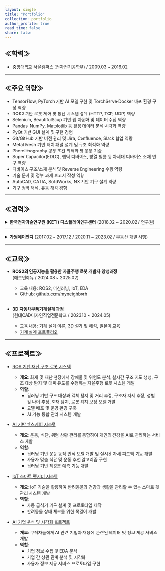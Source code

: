 ```yaml
---
layout: single
title: "Portfolio"
collection: portfolio
author_profile: true
read_time: false
share: false
---
```


<style>
  .image-grid {
    display: flex;
    flex-wrap: wrap;
    gap: 10px;
  }
  .image-grid .image-box {
    width: 48%;
    display: flex;
    align-items: center;
    justify-content: center;
    height: 150px;
    overflow: hidden;
  }
  .image-grid .image-box img {
    max-width: 100%;
    max-height: 100%;
    object-fit: contain;
  }
</style>


## ≪학력≫
- 중앙대학교 서울캠퍼스 (전자전기공학부) / 2009.03 ~ 2016.02

---

## ≪주요 역량≫

- TensorFlow, PyTorch 기반 AI 모델 구현 및 TorchServe·Docker 배포 환경 구성 역량  
- ROS2 기반 로봇 제어 및 통신 시스템 설계 (HTTP, TCP, UDP) 역량 
- Selenium, BeautifulSoup 기반 웹 자동화 및 데이터 수집 역량  
- Pandas, NumPy, Matplotlib 등 활용 데이터 분석·시각화 역량  
- PyQt 기반 GUI 설계 및 구현 경험
- Git/GitHub 기반 버전 관리 및 Jira, Confluence, Slack 협업 역량
- Metal Mesh 기반 터치 패널 설계 및 구조 최적화 역량  
- Photolithography 공정 조건 최적화 및 응용 기술  
- Super Capacitor(EDLC), 햅틱 디바이스, 방열 필름 등 차세대 디바이스 소재 연구 역량  
- 디바이스 구조/소재 분석 및 Reverse Engineering 수행 역량  
- 기술 문서 및 정부 과제 보고서 작성 역량  
- AutoCAD, CATIA, SolidWorks, NX 기반 기구 설계 역량  
- 기구 정적 해석, 유동 해석 경험

---

## ≪경력≫

<details>
<summary><strong>한국전자기술연구원 (KETI) 디스플레이연구센터</strong> (2018.02 ~ 2020.02 / 연구원)</summary>

<br>

<strong>(1) Metal Mesh 터치 패널 개발</strong><br>
- 기존 ITO 전극의 느린 응답 속도 및 유연기판 부적합 문제 해결<br>
- Metal Mesh 전극 구조 설계 및 Photolithography 공정 조건 최적화<br>
- 고해상도 / 고주사율 / 플렉서블 디스플레이 제품 적용 가능성 확보<br>
<div class="image-grid">
  <div class="image-box"><img src="https://github.com/user-attachments/assets/e56125d7-9042-4306-92e0-72db2b6a0070"></div>
  <div class="image-box"><img src="https://github.com/user-attachments/assets/8db5a55b-8fc4-4c98-9f78-537a87ca65ab"></div>
</div>
<br>

<strong>(2) 거울형 터치 패널 개발</strong><br>
- Metal Mesh 전극 기반 Mirror Display용 터치 패널 설계 및 공정 개발<br>
- 고투과율·고반사율을 동시에 확보한 구조 설계<br>
<div class="image-grid">
  <div class="image-box"><img src="https://github.com/user-attachments/assets/ab6cbb10-c2e8-4983-9289-3c0e2fff72ae"></div>
  <div class="image-box"></div>
</div>
<br>

<strong>(3) Stylus Pen + 손 인식 단일 Layer 터치 패널 개발</strong><br>
- Stylus Pen + 손 인식 가능한 단일 Layer 터치 패널 설계<br>
- Layer 축소로 공정 간소화 및 생산성 향상<br>
- 정부 과제 목표 성과 달성<br>
<div class="image-grid">
  <div class="image-box"><img src="https://github.com/user-attachments/assets/e338f865-4198-41f5-9173-77bd0411c79f"></div>
  <div class="image-box"><img src="https://github.com/user-attachments/assets/f6c14137-960b-4d25-9808-6596c4ad23b1"></div>
  <div class="image-box"><img src="https://github.com/user-attachments/assets/275d2b98-82fa-4c2e-8ed6-496b03551b5f"></div>
  <div class="image-box"></div>
</div>
<br>

<strong>(4) 햅틱 디바이스 연구</strong><br>
- 전극 패턴 / 입력 파형 / 주파수 변화에 따른 감각 반응 실험 설계<br>
- 자극 조건에 따라 사용자별 인지 감도 및 반응 다양성 확인<br>
<div class="image-grid">
  <div class="image-box"><img src="https://github.com/user-attachments/assets/b56ba3ac-6b44-48a7-8ffe-84e9f0cae71d"></div>
  <div class="image-box"></div>
</div>
<br>

<strong>(6) 분석 및 기술 문서 작성</strong><br>
- Reverse Engineering<br>
- 디바이스 구조 / 소재 분석, 외부 의뢰 샘플 분석<br>
- 시험 결과 보고서 및 정부 과제 보고서 작성<br>
<div class="image-grid">
  <div class="image-box"><img src="https://github.com/user-attachments/assets/deb2e8f5-a1c7-4689-9a37-3d3945dc5915"></div>
  <div class="image-box"><img src="https://github.com/user-attachments/assets/60a43e2d-b4ed-4068-ad44-b8aa3f15fcbd"></div>
  <div class="image-box"><img src="https://github.com/user-attachments/assets/cc5aec11-6805-431c-b62d-e324a7202e9d"></div>
  <div class="image-box"><img src="https://github.com/user-attachments/assets/34b76185-33e5-46f0-942c-340f2ddd1f65"></div>
  <div class="image-box"><img src="https://github.com/user-attachments/assets/dd4082d3-6fd3-40ca-ba09-ff6527ff5f9f"></div>
  <div class="image-box"><img src="https://github.com/user-attachments/assets/3fd5f139-4bb7-4c7a-a0cc-d23bb1908cb9"></div>
  <div class="image-box"><img src="https://github.com/user-attachments/assets/e5a2b880-6af9-43e9-b9be-cd972bfe2829"></div>
  <div class="image-box"></div>
</div>
<br>

<strong>(7) 장비 운용</strong><br>
- 공정 및 분석 장비 전반 운용 능력 보유<br>

<table>
  <thead>
    <tr>
      <th>장비 분류</th>
      <th>장비 목록</th>
    </tr>
  </thead>
  <tbody>
    <tr><td>포토리소그래피</td><td>Spin Coater, Mask Aligner</td></tr>
    <tr><td>디스플레이·반도체 공정</td><td>DC Sputter, Thermal Evaporator, E-beam Evaporator, O₂ Plasma Asher</td></tr>
    <tr><td>분석·연구 장비</td><td>Optical Microscope, Confocal Microscope, AFM, Alpha Step, SEM, FE-SEM, FIB, CP</td></tr>
    <tr><td>기타 장비</td><td>Keithley Source Meter, Oscilloscope, Battery Cycler, Laser Repair System, Screen Printer, Laminator, LFA, FLIR Thermography Camera</td></tr>
  </tbody>
</table>

<div class="image-grid">
  <div class="image-box"><img src="https://github.com/user-attachments/assets/940f9320-2872-4caa-9e18-9e678e62ed96"></div>
  <div class="image-box"><img src="https://github.com/user-attachments/assets/4fa87b1d-596f-4fd6-9f7d-cd98e40efe96"></div>
  <div class="image-box"><img src="https://github.com/user-attachments/assets/48e3a6dc-f175-4932-bc23-a782fdfd554b"></div>
  <div class="image-box"></div>
</div>
</details>

---

<details>
<summary><strong>가원에이앤디</strong> (2017.02 ~ 2017.12 / 2020.11 ~ 2023.02 / 부동산 개발·시행)</summary>

<br>

<strong>(1) 부동산 개발 및 사업화</strong><br>
- 개발 잠재 토지 발굴 → 사업 기획 및 고객 판매까지 전 과정 수행<br>
- 지역 여건 분석, 수요 예측, 사업성 검토<br><br>

<strong>(2) 현장 및 인허가 업무</strong><br>
- 공사 현장 실무 관리 및 점검<br>
- 토지 및 건축 도면 검토<br>
- 각종 인허가 진행 업무 (지자체 협의, 서류 제출 등)<br>

</details>

---

## ≪교육≫
- <strong>ROS2와 인공지능을 활용한 자율주행 로봇 개발자 양성과정</strong><br>
  (애드인에듀 / 2024.08 ~ 2025.02)<br>
  - 교육 내용: ROS2, 머신러닝, IoT, EDA<br>
  - GitHub: [github.com/myneighborh](https://github.com/myneighborh)<br><br>


- <strong>3D 자동차부품기계설계 과정</strong><br>
  (현대CAD디자인직업전문학교 / 2023.10 ~ 2024.05)<br>
  - 교육 내용: 기계 설계 이론, 3D 설계 및 해석, 일본어 교육
  - [기계 설계 포트폴리오](https://docs.google.com/presentation/d/1zHoYsQDK4suuZ4vuVmza5WFN8ShzvMDtqMorxdukd4w/edit?usp=sharing)

---

## ≪프로젝트≫

- [ROS 기반 재난 구조 로봇 시스템](https://github.com/addinedu-ros-7th/ros-repo-4)  
  - **개요:** 화재 및 재난 현장에서 장애물 및 위험도 분석, 실시간 구조 지도 생성, 구조 대상 탐지 및 대피 유도를 수행하는 자율주행 로봇 시스템 개발  
  - **역할:**  
    - 딥러닝 기반 구조 대상과 객체 탐지 및 거리 추정, 구조자 자세 추정, 성별 및 나이 추정, 화재 탐지, 로봇 위치 보정 모델 개발
    - 모델 배포 및 운영 환경 구축
    - AI 기능 통합 관리 시스템 개발

- [AI 기반 헬스케어 시스템](https://github.com/addinedu-ros-7th/deeplearning-repo-5)  
  - **개요:** 운동, 식단, 위험 상황 관리를 통합하여 개인의 건강을 AI로 관리하는 서비스 개발  
  - **역할:**  
    - 딥러닝 기반 운동 동작 인식 모델 개발 및 실시간 자세 피드백 기능 개발  
    - 사용자 맞춤 식단 및 운동 추천 알고리즘 구현  
    - 딥러닝 기반 체성분 예측 기능 개발

- [IoT 스마트 펫시터 시스템](https://github.com/addinedu-ros-7th/iot-repo-1)  
  - **개요:** IoT 기술을 활용하여 반려동물의 건강과 생활을 관리할 수 있는 스마트 펫 관리 시스템 개발  
  - **역할:**  
    - 자동 급식기 기구 설계 및 프로토타입 제작  
    - 반려동물 상태 체크를 위한 목걸이 개발
      
- [AI 기업 분석 및 시각화 프로젝트](https://github.com/addinedu-ros-7th/eda-repo-4)  
  - **개요:** 구직자들에게 AI 관련 기업과 채용에 관련된 데이터 및 정보 제공 서비스 개발  
  - **역할:**  
    - 기업 정보 수집 및 EDA 분석  
    - 기업 간 상관 관계 분석 및 시각화  
    - 사용자 정보 제공 서비스 프로토타입 구현
